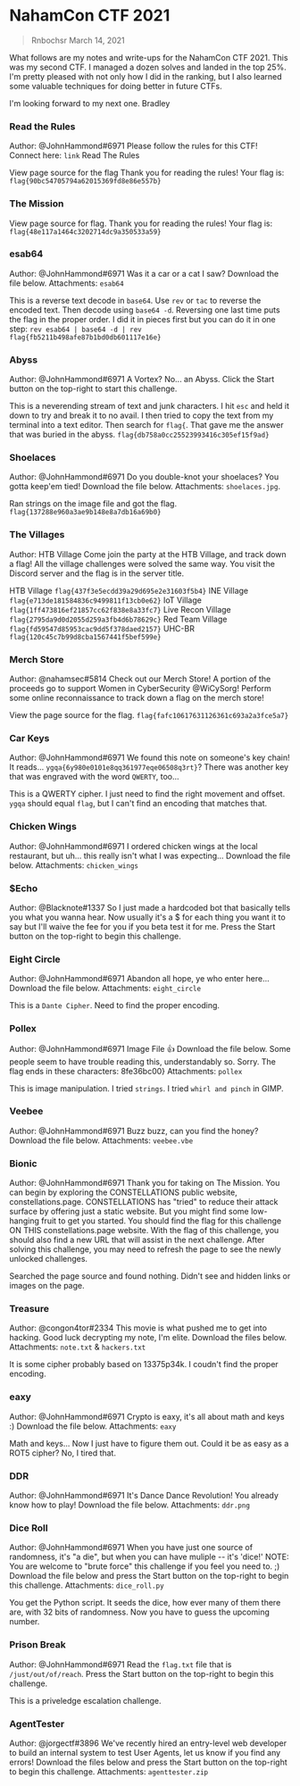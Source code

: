 # NahamCon CTF 2021

>
> Rnbochsr March 14, 2021
>

What follows are my notes and write-ups for the NahamCon CTF 2021. This was my second CTF. I managed a dozen solves and landed in the top 25%. I'm pretty pleased with not only how I did in the ranking, but I also learned some valuable techniques for doing better in future CTFs. 

I'm looking forward to my next one.
  Bradley

### Read the Rules
Author: @JohnHammond#6971
Please follow the rules for this CTF!
Connect here: `link`
Read The Rules 

View page source for the flag
Thank you for reading the rules! Your flag is: 
`flag{90bc54705794a62015369fd8e86e557b}`


### The Mission
View page source for flag.
Thank you for reading the rules! Your flag is:
`flag{48e117a1464c3202714dc9a350533a59}`  


### esab64
Author: @JohnHammond#6971
Was it a car or a cat I saw?
Download the file below.
Attachments: `esab64`

This is a reverse text decode in `base64`. Use `rev` or `tac` to reverse the encoded text. 
Then decode using `base64 -d`. Reversing one last time puts the flag in the proper order.
I did it in pieces first but you can do it in one step:
`rev esab64 | base64 -d | rev`
`flag{fb5211b498afe87b1bd0db601117e16e}`


### Abyss
Author: @JohnHammond#6971
A Vortex? No... an Abyss.
Click the Start button on the top-right to start this challenge. 

This is a neverending stream of text and junk characters.
I hit `esc` and held it down to try and break it to no avail. I then tried to 
copy the text from my terminal into a text editor. Then search for `flag{`.
That gave me the answer that was buried in the abyss.
`flag{db758a0cc25523993416c305ef15f9ad}`


### Shoelaces
Author: @JohnHammond#6971
Do you double-knot your shoelaces? You gotta keep'em tied!
Download the file below.
Attachments: `shoelaces.jpg`.

Ran strings on the image file and got the flag.
`flag{137288e960a3ae9b148e8a7db16a69b0}`


### The Villages
Author: HTB Village
Come join the party at the HTB Village, and track down a flag!
All the village challenges were solved the same way. You visit the Discord server
and the flag is in the server title.

HTB Village `flag{437f3e5ecdd39a29d695e2e31603f5b4}`
INE Village `flag{e713de181584836c9499811f13cb0e62}`
IoT Village `flag{1ff473816ef21857cc62f838e8a33fc7}`
Live Recon Village `flag{2795da9d0d2055d259a3fb4d6b78629c}`
Red Team Village `flag{fd59547d85953cac9dd5f378daed2157}`
UHC-BR `flag{120c45c7b99d8cba1567441f5bef599e}`


### Merch Store
Author: @nahamsec#5814
Check out our Merch Store! A portion of the proceeds go to support Women in CyberSecurity @WiCySorg!
Perform some online reconnaissance to track down a flag on the merch store! 

View the page source for the flag.
`flag{fafc10617631126361c693a2a3fce5a7}`


### Car Keys
Author: @JohnHammond#6971
We found this note on someone's key chain! It reads... `ygqa{6y980e0101e8qq361977eqe06508q3rt}`? 
There was another key that was engraved with the word `QWERTY`, too... 

This is a QWERTY cipher. I just need to find the right movement and offset.
`ygqa` should equal `flag`, but I can't find an encoding that matches that.


### Chicken Wings
Author: @JohnHammond#6971
I ordered chicken wings at the local restaurant, but uh... this really isn't what I was expecting...
Download the file below.
Attachments: `chicken_wings`


### $Echo
Author: @Blacknote#1337
So I just made a hardcoded bot that basically tells you what you wanna hear. Now usually it's 
a $ for each thing you want it to say but I'll waive the fee for you if you beta test it for me.
Press the Start button on the top-right to begin this challenge. 


### Eight Circle
Author: @JohnHammond#6971
Abandon all hope, ye who enter here...
Download the file below.
Attachments: `eight_circle`

This is a `Dante Cipher`. Need to find the proper encoding. 


### Pollex
Author: @JohnHammond#6971
Image File 👍
Download the file below.
Some people seem to have trouble reading this, understandably so. Sorry. The flag ends in these characters: 8fe36bc00}
Attachments: `pollex`

This is image manipulation. I tried `strings`. I tried `whirl and pinch` in GIMP.


### Veebee
Author: @JohnHammond#6971
Buzz buzz, can you find the honey?
Download the file below.
Attachments: `veebee.vbe`


### Bionic
Author: @JohnHammond#6971
Thank you for taking on The Mission. You can begin by exploring the CONSTELLATIONS public website, 
constellations.page. CONSTELLATIONS has "tried" to reduce their attack surface by offering just a 
static website. But you might find some low-hanging fruit to get you started. You should find the 
flag for this challenge ON THIS constellations.page website. 
With the flag of this challenge, you should also find a new URL that will assist in the next challenge.
After solving this challenge, you may need to refresh the page to see the newly unlocked challenges. 

Searched the page source and found nothing. 
Didn't see and hidden links or images on the page. 


### Treasure
Author: @congon4tor#2334
This movie is what pushed me to get into hacking. Good luck decrypting my note, I'm elite.
Download the files below.
Attachments: `note.txt` & `hackers.txt`

It is some cipher probably based on 13375p34k. I coudn't find the proper encoding.


### eaxy
Author: @JohnHammond#6971
Crypto is eaxy, it's all about math and keys :)
Download the file below.
Attachments: `eaxy`

Math and keys... Now I just have to figure them out. 
Could it be as easy as a ROT5 cipher? No, I tired that.


### DDR
Author: @JohnHammond#6971
It's Dance Dance Revolution! You already know how to play!
Download the file below.
Attachments: `ddr.png`


### Dice Roll
Author: @JohnHammond#6971
When you have just one source of randomness, it's "a die", but when you can have muliple -- it's 'dice!'
NOTE: You are welcome to "brute force" this challenge if you feel you need to. ;)
Download the file below and press the Start button on the top-right to begin this challenge.
Attachments: `dice_roll.py`

You get the Python script. It seeds the dice, how ever many of them there are, 
with 32 bits of randomness. Now you have to guess the upcoming number. 


### Prison Break
Author: @JohnHammond#6971
Read the `flag.txt` file that is `/just/out/of/reach`.
Press the Start button on the top-right to begin this challenge. 

This is a priveledge escalation challenge.


### AgentTester
Author: @jorgectf#3896
We've recently hired an entry-level web developer to build an internal system to test User Agents, 
let us know if you find any errors!
Download the files below and press the Start button on the top-right to begin this challenge.
Attachments: `agenttester.zip`


